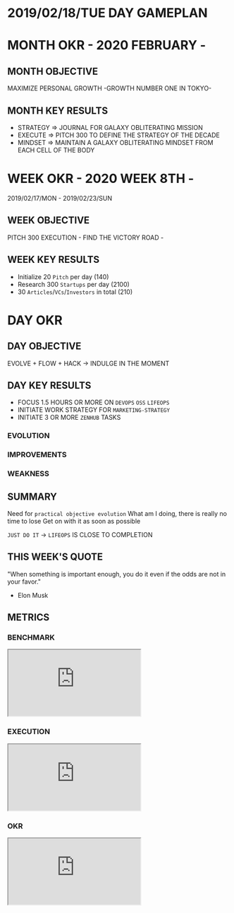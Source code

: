 # 2019/02/18/TUE DAY GAMEPLAN

# MONTH OKR - 2020 FEBRUARY -

## MONTH OBJECTIVE

MAXIMIZE PERSONAL GROWTH -GROWTH NUMBER ONE IN TOKYO-

## MONTH KEY RESULTS

- STRATEGY => JOURNAL FOR GALAXY OBLITERATING MISSION
- EXECUTE => PITCH 300 TO DEFINE THE STRATEGY OF THE DECADE
- MINDSET => MAINTAIN A GALAXY OBLITERATING MINDSET FROM EACH CELL OF THE BODY

# WEEK OKR - 2020 WEEK 8TH -

2019/02/17/MON - 2019/02/23/SUN

## WEEK OBJECTIVE

PITCH 300 EXECUTION - FIND THE VICTORY ROAD -

## WEEK KEY RESULTS

- Initialize 20 `Pitch` per day (140)
- Research 300 `Startups` per day (2100)
- 30 `Articles`/`VCs`/`Investors` in total (210)

# DAY OKR

## DAY OBJECTIVE

EVOLVE + FLOW + HACK -> INDULGE IN THE MOMENT

## DAY KEY RESULTS

- FOCUS 1.5 HOURS OR MORE ON `DEVOPS` `OSS` `LIFEOPS`
- INITIATE WORK STRATEGY FOR `MARKETING-STRATEGY`
- INITIATE 3 OR MORE `ZENHUB` TASKS

### EVOLUTION

### IMPROVEMENTS

### WEAKNESS

## SUMMARY

Need for `practical objective evolution`
What am I doing, there is really no time to lose
Get on with it as soon as possible

`JUST DO IT`  -> `LIFEOPS` IS CLOSE TO COMPLETION

## THIS WEEK'S QUOTE

"When something is important enough, you do it even if the odds are not in your favor."

- Elon Musk

## METRICS

### BENCHMARK

<div class="responsive-iframe">
<iframe src="https://docs.google.com/spreadsheets/d/e/2PACX-1vTpPWIAMTPfc-oKNewk1rz-IaLbIaBbYkntFbdDdH0vzeTMDLjzjPofa-U7Oq78bC5yWef3IJIJLQTt/pubchart?oid=777042324&amp;format=image"></iframe>
</div>

### EXECUTION

<div class="responsive-iframe">
<iframe src="https://docs.google.com/spreadsheets/d/e/2PACX-1vSuOkMBga9caCj_-s5lCUpKAm_g709LCRHKXl1jlhRcQzJAA9hV7hijS-_kirwCgAH63fAOkKQ7a2PU/pubchart?oid=424799271&amp;format=image"></iframe>
</div>

### OKR

<div class="responsive-iframe">
<iframe src="https://docs.google.com/spreadsheets/d/e/2PACX-1vQaIxVOhcTO9eL02wk2MaBiuWaxTblpsRkyjCjXV1HvozE_RHMsvMucpmmnw-PLkoBHvXUwpe_GHjNU/pubchart?oid=1541853998&amp;format=image"></iframe>
</div>
